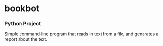 # bookbot
### Python Project
Simple command-line program that reads in text from a file, and generates a report about the text.